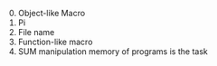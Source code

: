 0. Object-like Macro
1. Pi
2. File name
3. Function-like macro
4. SUM
manipulation memory of programs is the task
